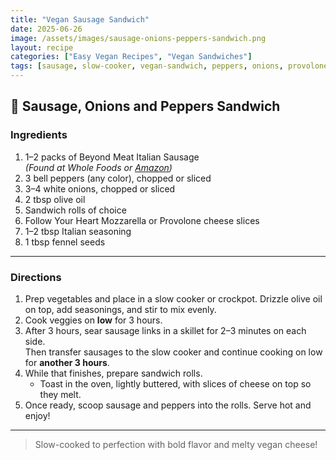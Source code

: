 ```yaml
---
title: "Vegan Sausage Sandwich"
date: 2025-06-26
image: /assets/images/sausage-onions-peppers-sandwich.png
layout: recipe
categories: ["Easy Vegan Recipes", "Vegan Sandwiches"]
tags: [sausage, slow-cooker, vegan-sandwich, peppers, onions, provolone, italian]
---
```


## 🌭 Sausage, Onions and Peppers Sandwich


### Ingredients

1. 1–2 packs of Beyond Meat Italian Sausage  
   *(Found at Whole Foods or [Amazon](#))*  
2. 3 bell peppers (any color), chopped or sliced  
3. 3–4 white onions, chopped or sliced  
4. 2 tbsp olive oil  
5. Sandwich rolls of choice  
6. Follow Your Heart Mozzarella or Provolone cheese slices  
7. 1–2 tbsp Italian seasoning  
8. 1 tbsp fennel seeds  

---

### Directions

1. Prep vegetables and place in a slow cooker or crockpot. Drizzle olive oil on top, add seasonings, and stir to mix evenly.  
2. Cook veggies on **low** for 3 hours.  
3. After 3 hours, sear sausage links in a skillet for 2–3 minutes on each side.  
   Then transfer sausages to the slow cooker and continue cooking on low for **another 3 hours**.  
4. While that finishes, prepare sandwich rolls.  
   - Toast in the oven, lightly buttered, with slices of cheese on top so they melt.  
5. Once ready, scoop sausage and peppers into the rolls. Serve hot and enjoy!

---

> Slow-cooked to perfection with bold flavor and melty vegan cheese!
